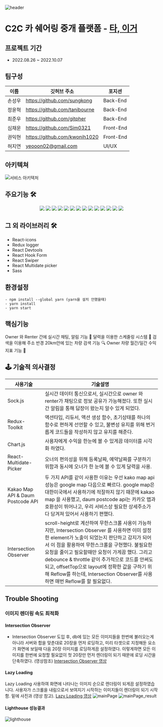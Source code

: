 ![header](https://capsule-render.vercel.app/api?type=waving&text=ta,iger&color=auto&height=200&align=center&animation=scaleIn)
<br>
# C2C 카 쉐어링 중개 플랫폼 - <a href="https://taiger.kr/">타, 이거</a>
## 프로젝트 기간
- 2022.08.26 ~ 2022.10.07
## 팀구성
이름 | 깃허브 주소 | 포지션 
--- | --- | --- 
손성우 | https://github.com/sungkong | Back-End
정윤혁 | https://github.com/tanibourne | Back-End 
최준우 | https://github.com/gitpher | Back-End 
심채운 | https://github.com/Sim0321 | Front-End
권익현  | https://github.com/kwonih1020 | Front-End
허지연 | yeooon02@gmail.com | UI/UX 

## 아키텍쳐
![서비스 아키텍처](https://user-images.githubusercontent.com/26310384/193829271-8159e1de-0727-4a9f-805b-5aac52cd7aee.png)

## 주요기능 🛠
<div align=center> 
<img src="https://img.shields.io/badge/React-F7DF1E?style=for-the-badge&logo=react&logoColor=#3776AB"/>
<img src="https://img.shields.io/badge/Styled_Components-000000?style=for-the-badge&logo=react&logoColor=#3776AB"/>
<img src="https://img.shields.io/badge/Redux/Toolkit-61DAFB?style=for-the-badge&logo=redux&logoColor=#CA4245"/>
<img src="https://img.shields.io/badge/ReactRouter-F7DF1E?style=for-the-badge&logo=redux&logoColor=#764ABC"/>
<img src="https://img.shields.io/badge/Axios-000000?style=for-the-badge&logo=axios&logoColor=#3776AB"/>
<img src="https://img.shields.io/badge/Javascript-red?style=for-the-badge&logo=javascript&logoColor=black"/>
<img src="https://img.shields.io/badge/HTML5-008000?style=for-the-badge&logo=HTML5&logoColor=#E34F26"/>
<img src="https://img.shields.io/badge/CSS3-blue?style=for-the-badge&logo=css3&logoColor=#1572B6"/>
<img src="https://img.shields.io/badge/Sock.js-black?style=for-the-badge&logo=socket.io&logoColor=#1572B6"/>
<img src="https://img.shields.io/badge/STOMP-61DAFB?style=for-the-badge&logo=stomp&logoColor=#CA4245"/>
<img src="https://img.shields.io/badge/Chart.js-F7DF1E?style=for-the-badge&logo=chart.js&logoColor=#4287f5"/>
<img src="https://img.shields.io/badge/AWS.S3-red?style=for-the-badge&logo=AWS&logoColor=#32a852"/>
<img src="https://img.shields.io/badge/AWS.CLOUDFRONT-000000?style=for-the-badge&logo=CLOUDFRONT&logoColor=#3776AB"/>
<img src="https://img.shields.io/badge/Kakao.Map-blue?style=for-the-badge&logo=kakao&logoColor=#1572B6"/>
</div>

## 그 외 라이브러리 🛠
- React-icons
- Redux logger
- React Devtools
- React Hook Form
- React Swiper
- React Multidate picker
- Sass

## 환경설정
```
- npm install --global yarn (yarn을 설치 안했을때)
- yarn install
- yarn start
```

## 핵심기능
Owner 와 Renter 간에 실시간 채팅, 알림 기능 💬
달력을 이용한 스케줄링 시스템 📅
검색을 이용해 주소 반경 20km안에 있는 차량 검색 기능 🔍
Owner 차량 월간/일간 수익지표 기능 🧮

## 🕹️ 기술적 의사결정
사용기술 | 기술설명 
--- | --- 
Sock.js | 실시간 데이터 통신으로서, 실시간으로 owner 와 renter가 채팅으로 정보 공유가 가능해졌다. 또한 실시간 알림을 통해 답장이 왔는지 알수 있게 되었다.
Redux-Toolkit | 액션타입, 리듀서, 액션 생성 함수, 초기상태를 하나의 함수로 편하게 선언할 수 있고, 불변성 유지를 위해 번거롭게 코드들을 작성하지 않고 유지를 해준다.
Chart.js | 사용자에게 수익을 한눈에 볼 수 있게끔 데이터를 시각화 하였다. 
React-Multidate-Picker | 오너의 편의성을 위해 등록날짜, 예약날짜를 구분하기 위함과 동시에 오너가 한 눈에 볼 수 있게 달력을 사용.
Kakao Map API &  Daum Postcode API | 두 가지 API를 같이 사용한 이유는 우선 kako map api 성능은 google map 다음으로 빠르다. google map은 대한미국에서 사용하기에 적잘하지 않기 때문에 kakao map 을 사용했고, daum postcode api는 카카오 맵과 호환성이 뛰어나고, 우리 서비스상 필요한 상세주소가 다 담겨져 있어서 사용하기 편했다.
Intersection Observer | scroll-height로 계산하여 무한스크롤 사용이 가능하지만, Intersection Observer 를 사용하면 이미 설정한 element가 노출이 되었는지 판단하고 감지가 되어서 이 점을 활용하여 무한스크롤을 구현했다. 불필요한 요청을 줄이고 필요할때만 요청이 가게끔 했다. 그리고 debounce & throttle 같이 추가적으로 코드를 안써도 되고, offsetTop으로 layout에 정확한 값을 구하기 위해 Reflow를 하는데, Intersection Observer를 사용하면 매번 Reflow를 할 필요없다.


## Trouble Shooting

### 이미지 렌더링 속도 최적화
#### Intersection Observer
- Intersection Observer 도입 후, db에 있는 모든 이미지들을 한번에 불러오는게 아니라 서버와 합을 맞춘대로 20장을 먼저 로딩하고, 미리 타겟으로 지정해둔 요소가 화면에 보일때 다음 20장 이미지를 로딩하게끔 설정하였다. 이렇게하면 모든 이미지를 한번에 요청할 필요없이 첫 20장만 먼저 렌더링이 되기 때문에 로딩 시간을 단축하였다. (영상참조)
<a href="https://youtu.be/qP9jnuBVW4w">Intersection Observer 영상</a>

#### Lazy Loading 
Lazy Loading 사용하여 화면에 나타나는 이미지 순으로 렌더링이 되게끔 설정하였습니다. 사용자가 스크롤을 내림으로서 보여지기 시작하는 이미지들이 렌더링이 되기 시작함. 밑에 사진과 (영상 참고).
<a href="https://youtu.be/o-cI2RKYUJ0">Lazy Loading 영상</a>
![mainPage](https://user-images.githubusercontent.com/26310384/193827274-742ab5e0-32cf-4d0c-a4d0-a6bf2c8e1ba3.png)
![mainPage_result](https://user-images.githubusercontent.com/26310384/193827300-f6642040-9bb0-41ee-9368-e98ee41dc289.png)

#### Lighthouse 성능결과
![lighthouse](https://user-images.githubusercontent.com/26310384/193827536-b1ee5061-4999-4e45-a77b-f691c58e7c1e.png)



